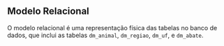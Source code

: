 ## **Modelo Relacional**

O modelo relacional é uma representação física das tabelas no banco de dados, que inclui as tabelas `dm_animal`, `dm_regiao`, `dm_uf`, e `dm_abate`.